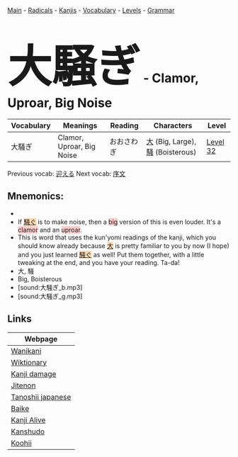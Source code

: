 <style> bigfont {font-size: 100px}</style>
[Main](../README.md) -
[Radicals](../radicals.md) -
[Kanjis](../kanjis.md) -
[Vocabulary](../vocabulary.md) -
[Levels](../levels.md) -
[Grammar](../grammar.md)
# <bigfont> 大騒ぎ</bigfont> - Clamor, Uproar, Big Noise 

| Vocabulary | Meanings | Reading | Characters | Level |
| --- | --- | --- | --- | --- |
| 大騒ぎ | Clamor, Uproar, Big Noise | おおさわぎ |  [大](../kanjis/大.md) (Big, Large), [騒](../kanjis/騒.md) (Boisterous) | [Level 32](../levels/wk_level32.md) |

Previous vocab: [迎える](迎える.md) Next vocab: [序文](序文.md) 

## Mnemonics:

* 
* If <span style="background-color:#fed8b1"> [騒ぐ](https://jisho.org/search/騒ぐ)</span> is to make noise, then a <span style="background-color:#ffcccb"> big</span> version of this is even louder. It's a <span style="background-color:#ffcccb"> clamor</span> and an <span style="background-color:#ffcccb"> uproar</span>.
* This is word that uses the kun'yomi readings of the kanji, which you should know already because <span style="background-color:#fed8b1"> [大](https://jisho.org/search/大)</span> is pretty familiar to you by now (I hope) and you just learned <span style="background-color:#fed8b1"> [騒ぐ](https://jisho.org/search/騒ぐ)</span> as well! Put them together, with a little tweaking at the end, and you have your reading. Ta-da!
* 大, 騒
* Big, Boisterous
* [sound:大騒ぎ_b.mp3]
* [sound:大騒ぎ_g.mp3]


## Links 

| Webpage |
| --- |
| [Wanikani          ](https://www.wanikani.com/kanji/大騒ぎ) |
| [Wiktionary        ](https://en.wiktionary.org/wiki/大騒ぎ) |
| [Kanji damage      ](http://www.kanjidamage.com/kanji/search?utf8=✓&q=大騒ぎ) |
| [Jitenon           ](https://jitenon.com/kanji/大騒ぎ) |
| [Tanoshii japanese ](https://www.tanoshiijapanese.com/dictionary/kanji.cfm?k=大騒ぎ) |
| [Baike             ](https://baike.baidu.com/item/大騒ぎ) |
| [Kanji Alive       ](https://app.kanjialive.com/大騒ぎ) |
| [Kanshudo          ](https://www.kanshudo.com/searchmn?q=大騒ぎ) |
| [Koohii            ](https://kanji.koohii.com/study/kanji/大騒ぎ) |
